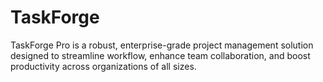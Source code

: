 # TaskForge
TaskForge Pro is a robust, enterprise-grade project management solution designed to streamline workflow, enhance team collaboration, and boost productivity across organizations of all sizes.
